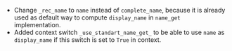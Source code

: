 - Change `_rec_name` to `name` instead of `complete_name`,
  because it is already used as default way to compute `display_name` in
  `name_get` implementation.
- Added context switch `_use_standart_name_get_` to be able to use `name`
  as `display_name` if this switch is set to `True` in context.
